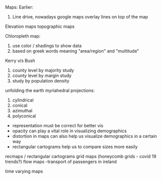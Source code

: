 Maps:
Earlier:
1. Line drive, nowadays google maps overlay lines on top of the map


Elevation maps
topographic maps


Chloropleth map:
1. use color / shadings to show data
2. based on greek words meaning "area/region" and "multitude"

Kerry v/s Bush 
1. county level by majority study
2. county level by margin study
3. study by population density


unfolding the earth myriahedral projections:
1. cylindrical
2. conical
3. azimuthal
4. polyconical


- representation must be correct for better vis
- opacity can play a vital role in visualizing demographics
- distortion in maps can also help us visualize demographics in a certain way
- rectangular cartograms help us to compare sizes more easily



recmaps / rectangular cartograms
grid maps (honeycomb grids - covid 19 trends?)
flow maps -transport of passengers in ireland

time varying maps
